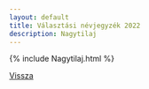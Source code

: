 ```yaml
---
layout: default
title: Választási névjegyzék 2022
description: Nagytilaj
---
```


{% include Nagytilaj.html %}

[Vissza](./)